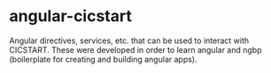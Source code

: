 angular-cicstart
================

Angular directives, services, etc. that can be used to interact with CICSTART. These were developed in order to learn angular and ngbp (boilerplate for creating and building angular apps). 
